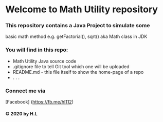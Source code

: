 # Welcome to Math Utility repository 
### This repository contains a Java Project to simulate some 
basic math method e.g. getFactorial(), sqrt() aka Math class in JDK

### You will find in this repo:
* Math Utility Java source code
* .gitignore file to tell Git tool which one will be uploaded
* README.md - this file itself to show the home-page of a repo 
* . . .

### Connect me via
[Facebook] (https://fb.me/hl112)

#### © 2020 by H.L